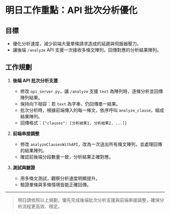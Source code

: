 # 明日工作重點：API 批次分析優化

## 目標

- 優化分析速度，減少前端大量單條請求造成的延遲與伺服器壓力。
- 讓後端 `/analyze` API 支援一次接收多條文陣列，回傳對應的分析結果陣列。

## 工作規劃

1. **後端 API 批次分析支援**
   - 修改 `api_server.py`，讓 `/analyze` 支援 `text` 為陣列時，逐條分析並回傳陣列結果。
   - 保持向下相容：若 `text` 為字串，仍回傳單一結果。
   - 批次分析時，根據前端傳入的每一條文，依序呼叫 `analyze_clause`，組成結果陣列。
   - 回傳格式：`{"clauses": [分析結果1, 分析結果2, ...]}`

2. **前端串接調整**
   - 修改 `analyzeClausesWithAPI`，改為一次送出所有條文陣列，並處理回傳的結果陣列。
   - 確認前後端分段數量一致，分析結果正確對應。

3. **測試與驗證**
   - 用多條文測試，觀察分析速度明顯提升。
   - 驗證單條與多條情境皆能正確回傳。

---

> 明日請依照以上規劃，優先完成後端批次分析支援與前端串接調整，確保分析流程更高效、穩定。
